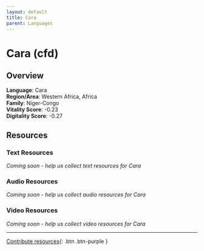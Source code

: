 ```yaml
---
layout: default
title: Cara
parent: Languages
---
```


# Cara (cfd)

## Overview

**Language**: Cara  
**Region/Area**: Western Africa, Africa  
**Family**: Niger-Congo  
**Vitality Score**: -0.23  
**Digitality Score**: -0.27  

## Resources

### Text Resources
*Coming soon - help us collect text resources for Cara*

### Audio Resources
*Coming soon - help us collect audio resources for Cara*

### Video Resources
*Coming soon - help us collect video resources for Cara*

---

[Contribute resources](https://fairtrain.github.io/){: .btn .btn-purple }
